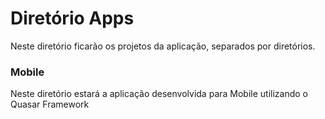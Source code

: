 # Diretório Apps

Neste diretório ficarão os projetos da aplicação, separados por diretórios.

### Mobile
Neste diretório estará a aplicação desenvolvida para Mobile utilizando o Quasar Framework
